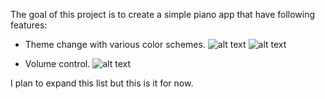 The goal of this project is to create a simple piano app that have following features:

- Theme change with various color schemes.
![alt text](https://i.imgur.com/gtHZCEE.png)
![alt text](https://i.imgur.com/a6FShGD.png)

- Volume control.
![alt text](https://i.imgur.com/tm02xSA.png)

I plan to expand this list but this is it for now.
